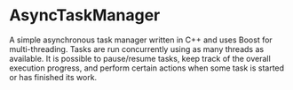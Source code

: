# AsyncTaskManager
A simple asynchronous task manager written in C++ and uses Boost for multi-threading. Tasks are run concurrently using as many threads as available. It is possible to pause/resume tasks, keep track of the overall execution progress, and perform certain actions when some task is started or has finished its work.
